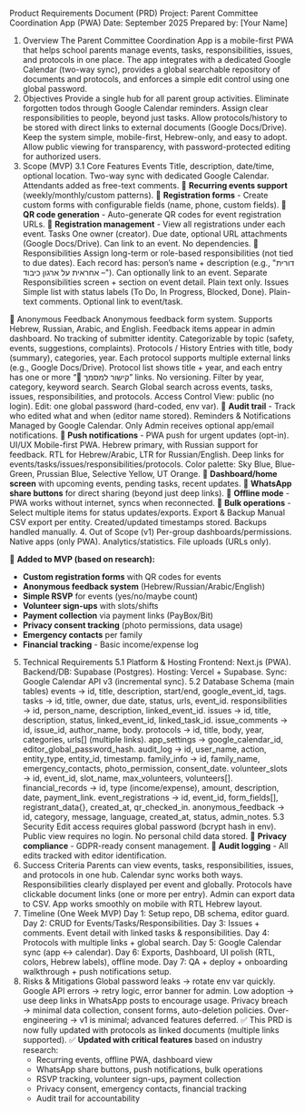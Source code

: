 Product Requirements Document (PRD)
Project: Parent Committee Coordination App (PWA)
Date: September 2025
Prepared by: [Your Name]
1. Overview
The Parent Committee Coordination App is a mobile-first PWA that helps school parents manage events, tasks, responsibilities, issues, and protocols in one place.
The app integrates with a dedicated Google Calendar (two-way sync), provides a global searchable repository of documents and protocols, and enforces a simple edit control using one global password.
2. Objectives
Provide a single hub for all parent group activities.
Eliminate forgotten todos through Google Calendar reminders.
Assign clear responsibilities to people, beyond just tasks.
Allow protocols/history to be stored with direct links to external documents (Google Docs/Drive).
Keep the system simple, mobile-first, Hebrew-only, and easy to adopt.
Allow public viewing for transparency, with password-protected editing for authorized users.
3. Scope (MVP)
3.1 Core Features
Events
Title, description, date/time, optional location.
Two-way sync with dedicated Google Calendar.
Attendants added as free-text comments.
📌 **Recurring events support** (weekly/monthly/custom patterns).
📌 **Registration forms** - Create custom forms with configurable fields (name, phone, custom fields).
📌 **QR code generation** - Auto-generate QR codes for event registration URLs.
📌 **Registration management** - View all registrations under each event.
Tasks
One owner (creator).
Due date, optional URL attachments (Google Docs/Drive).
Can link to an event.
No dependencies.
📌 Responsibilities
Assign long-term or role-based responsibilities (not tied to due dates).
Each record has: person’s name + description (e.g., "דורית – אחראית על ארגון כיבוד").
Can optionally link to an event.
Separate Responsibilities screen + section on event detail.
Plain text only.
Issues
Simple list with status labels (To Do, In Progress, Blocked, Done).
Plain-text comments.
Optional link to event/task.

📌 Anonymous Feedback
Anonymous feedback form system.
Supports Hebrew, Russian, Arabic, and English.
Feedback items appear in admin dashboard.
No tracking of submitter identity.
Categorizable by topic (safety, events, suggestions, complaints).
Protocols / History
Entries with title, body (summary), categories, year.
Each protocol supports multiple external links (e.g., Google Docs/Drive).
Protocol list shows title + year, and each entry has one or more “🔗 קישור למסמך” links.
No versioning.
Filter by year, category, keyword search.
Search
Global search across events, tasks, issues, responsibilities, and protocols.
Access Control
View: public (no login).
Edit: one global password (hard-coded, env var).
📌 **Audit trail** - Track who edited what and when (editor name stored).
Reminders & Notifications
Managed by Google Calendar.
Only Admin receives optional app/email notifications.
📌 **Push notifications** - PWA push for urgent updates (opt-in).
UI/UX
Mobile-first PWA.
Hebrew primary, with Russian support for feedback.
RTL for Hebrew/Arabic, LTR for Russian/English.
Deep links for events/tasks/issues/responsibilities/protocols.
Color palette: Sky Blue, Blue-Green, Prussian Blue, Selective Yellow, UT Orange.
📌 **Dashboard/home screen** with upcoming events, pending tasks, recent updates.
📌 **WhatsApp share buttons** for direct sharing (beyond just deep links).
📌 **Offline mode** - PWA works without internet, syncs when reconnected.
📌 **Bulk operations** - Select multiple items for status updates/exports.
Export & Backup
Manual CSV export per entity.
Created/updated timestamps stored.
Backups handled manually.
4. Out of Scope (v1)
Per-group dashboards/permissions.
Native apps (only PWA).
Analytics/statistics.
File uploads (URLs only).

📌 **Added to MVP (based on research):**
- **Custom registration forms** with QR codes for events
- **Anonymous feedback system** (Hebrew/Russian/Arabic/English)
- **Simple RSVP** for events (yes/no/maybe count)
- **Volunteer sign-ups** with slots/shifts
- **Payment collection** via payment links (PayBox/Bit)
- **Privacy consent tracking** (photo permissions, data usage)
- **Emergency contacts** per family
- **Financial tracking** - Basic income/expense log
5. Technical Requirements
5.1 Platform & Hosting
Frontend: Next.js (PWA).
Backend/DB: Supabase (Postgres).
Hosting: Vercel + Supabase.
Sync: Google Calendar API v3 (incremental sync).
5.2 Database Schema (main tables)
events → id, title, description, start/end, google_event_id, tags.
tasks → id, title, owner, due date, status, urls, event_id.
responsibilities → id, person_name, description, linked_event_id.
issues → id, title, description, status, linked_event_id, linked_task_id.
issue_comments → id, issue_id, author_name, body.
protocols → id, title, body, year, categories, urls[] (multiple links).
app_settings → google_calendar_id, editor_global_password_hash.
audit_log → id, user_name, action, entity_type, entity_id, timestamp.
family_info → id, family_name, emergency_contacts, photo_permission, consent_date.
volunteer_slots → id, event_id, slot_name, max_volunteers, volunteers[].
financial_records → id, type (income/expense), amount, description, date, payment_link.
event_registrations → id, event_id, form_fields[], registrant_data{}, created_at, qr_checked_in.
anonymous_feedback → id, category, message, language, created_at, status, admin_notes.
5.3 Security
Edit access requires global password (bcrypt hash in env).
Public view requires no login.
No personal child data stored.
📌 **Privacy compliance** - GDPR-ready consent management.
📌 **Audit logging** - All edits tracked with editor identification.
6. Success Criteria
Parents can view events, tasks, responsibilities, issues, and protocols in one hub.
Calendar sync works both ways.
Responsibilities clearly displayed per event and globally.
Protocols have clickable document links (one or more per entry).
Admin can export data to CSV.
App works smoothly on mobile with RTL Hebrew layout.
7. Timeline (One Week MVP)
Day 1: Setup repo, DB schema, editor guard.
Day 2: CRUD for Events/Tasks/Responsibilities.
Day 3: Issues + comments. Event detail with linked tasks & responsibilities.
Day 4: Protocols with multiple links + global search.
Day 5: Google Calendar sync (app ↔ calendar).
Day 6: Exports, Dashboard, UI polish (RTL, colors, Hebrew labels), offline mode.
Day 7: QA + deploy + onboarding walkthrough + push notifications setup.
8. Risks & Mitigations
Global password leaks → rotate env var quickly.
Google API errors → retry logic, error banner for admin.
Low adoption → use deep links in WhatsApp posts to encourage usage.
Privacy breach → minimal data collection, consent forms, auto-deletion policies.
Over-engineering → v1 is minimal; advanced features deferred.
✅ This PRD is now fully updated with protocols as linked documents (multiple links supported).
✅ **Updated with critical features** based on industry research:
   - Recurring events, offline PWA, dashboard view
   - WhatsApp share buttons, push notifications, bulk operations
   - RSVP tracking, volunteer sign-ups, payment collection
   - Privacy consent, emergency contacts, financial tracking
   - Audit trail for accountability